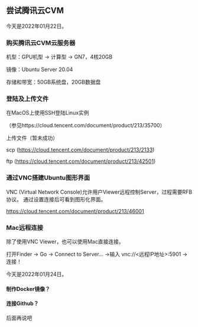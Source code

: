 尝试腾讯云CVM
----------------------

今天是2022年01月22日。


### 购买腾讯云CVM云服务器

机型：GPU机型 -> 计算型 -> GN7，4核20GB

镜像：Ubuntu Server 20.04

存储和带宽：50GB系统盘，20GB数据盘


### 登陆及上传文件

在MacOS上使用SSH登陆Linux实例

（参见https://cloud.tencent.com/document/product/213/35700）

上传文件（暂未成功）

scp (https://cloud.tencent.com/document/product/213/2133)

ftp (https://cloud.tencent.com/document/product/213/42501)


### 通过VNC搭建Ubuntu图形界面

VNC (Virtual Network Console)允许用户Viewer远程控制Server，过程需要RFB协议。
通过设置连接后可看到图形化界面。

https://cloud.tencent.com/document/product/213/46001


### Mac远程连接

除了使用VNC Viewer，也可以使用Mac直接连接。

打开Finder -> Go -> Connect to Server... ->输入 vnc://<远程IP地址>:5901 -> 连接！


今天是2022年01月24日。


#### 制作Docker镜像？

#### 连接Github？

后面再说吧








